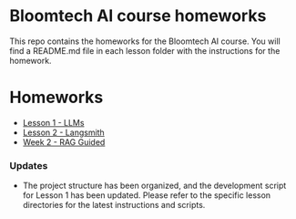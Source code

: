 # Bloomtech AI course homeworks

This repo contains the homeworks for the Bloomtech AI course. You will find a README.md file in each lesson folder with the instructions for the homework.

# Homeworks

- [Lesson 1 - LLMs](./lesson-1-llms)
- [Lesson 2 - Langsmith](./lesson-2-langsmith)
- [Week 2 - RAG Guided](./week2-rag-guided)

### Updates
- The project structure has been organized, and the development script for Lesson 1 has been updated. Please refer to the specific lesson directories for the latest instructions and scripts.